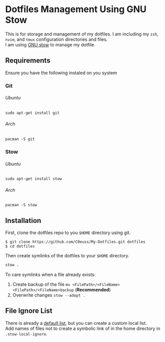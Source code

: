 # Dotfiles Management Using GNU Stow

This is for storage and management of my dotfiles. I am including my `zsh`, `nvim`, and `tmux` configuration directories and files.\
I am using [GNU stow](https://www.gnu.org/software/stow/) to manage my dotfile.

## Requirements

Ensure you have the following instaled on you system

### Git

###### Ubuntu
```
sudo apt-get install git
```

###### Arch
```
pacman -S git
```

### Stow

###### Ubuntu
```
sudo apt-get install stow
```

###### Arch
```
pacman -S stow
```

## Installation

First, clone the dotfiles repo to you `$HOME` directory using git.

```
$ git clone https://github.com/C0euss/My-Dotfiles.git dotfiles
$ cd dotfiles
```

Then create symlinks of the dotfiles to your `$HOME` directory.

``` bash
stow .
```

To care symlinks when a file already exists:
1. Create backup of the file `mv <FilePath>/<FileName> <FilePath>/<FileName>backup` (**Recommended**)
2. Overwrite changes `stow --adopt .`


## File Ignore List

There is already a [default list](https://www.gnu.org/software/stow/manual/html_node/Types-And-Syntax-Of-Ignore-Lists.html), but you can create a custom local list.\
Add names of files not to create a symbolic link of in the home directory in `.stow-local-ignore`.
